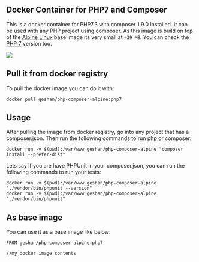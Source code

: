 ## Docker Container for PHP7 and Composer

This is a docker container for PHP7.3 with composer 1.9.0 installed. It can be used with
any PHP project using composer. As this image is build on top of the
[Alpine Linux](http://www.alpinelinux.org/) base image its very small at `~39 MB`.
You can check the [PHP 7](https://github.com/geshan/docker-php-composer-alpine/tree/php7-branch) version too.

[![](https://images.microbadger.com/badges/image/geshan/php-composer-alpine.svg)](https://microbadger.com/images/geshan/php-composer-alpine "Get your own image badge on microbadger.com")

## Pull it from docker registry

To pull the docker image you can do it with:

```
docker pull geshan/php-composer-alpine:php7
```

## Usage

After pulling the image from docker registry, go into any project that has a composer.json.
Then run the following commands to run php or composer:

```
docker run -v $(pwd):/var/www geshan/php-composer-alpine "composer install --prefer-dist"
```
Lets say if you are have PHPUnit in your composer.json, you can run the following commands
to run your tests:

```
docker run -v $(pwd):/var/www geshan/php-composer-alpine "./vendor/bin/phpunit --version"
docker run -v $(pwd):/var/www geshan/php-composer-alpine "./vendor/bin/phpunit"
```

## As base image

You can use it as a base image like below:

```
FROM geshan/php-composer-alpine:php7

//my docker image contents
```
